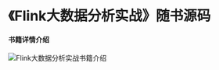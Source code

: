 # 《Flink大数据分析实战》随书源码

#### 书籍详情介绍
![Flink大数据分析实战书籍介绍](https://images.gitee.com/uploads/images/2022/0215/202025_8e64b82f_5340558.png "1Flink书图文介绍111.png")
